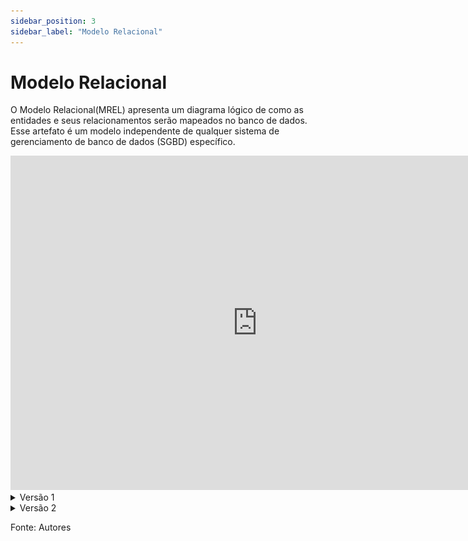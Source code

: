 ```yaml
---
sidebar_position: 3
sidebar_label: "Modelo Relacional"
---
```


# Modelo Relacional

O Modelo Relacional(MREL) apresenta um diagrama lógico de como as entidades e seus relacionamentos serão mapeados no banco de dados. Esse artefato é um modelo independente de qualquer sistema de gerenciamento de banco de dados (SGBD) específico.

<iframe width="790" height="535" src="https://lucid.app/documents/embedded/3cdfd4bf-5445-4f6a-8a11-fae8673a0a4a" frameborder="0" scrolling="no" allow="fullscreen; clipboard-read; clipboard-write" allowfullscreen></iframe>

<details>
  <summary>Versão 1</summary>

  ![Representação do Modelo Relacional](../../static/img/MREL.png)
*Modelo Relacional The Last of Us - versão 01*

</details>

<details>
  <summary>Versão 2</summary>

  ![Representação do Modelo Relacional](../../static/img/TLOUMRel2.png)
  *Modelo Relacional The Last of Us - versão 02*

</details>

Fonte: Autores